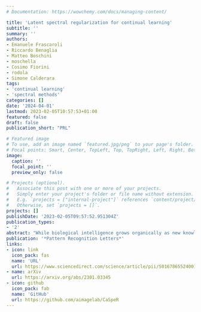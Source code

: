 ```yaml
---
# Documentation: https://wowchemy.com/docs/managing-content/

title: 'Latent spectral regularization for continual learning'
subtitle: ''
summary: ''
authors:
- Emanuele Frascaroli
- Riccardo Benaglia
- Matteo Boschini
- moschella
- Cosimo Fiorini
- rodola
- Simone Calderara
tags:
- 'continual learning'
- 'spectral methods'
categories: []
date: '2024-04-01'
lastmod: 2023-02-05T10:57:53+01:00
featured: false
draft: false
publication_short: "PRL"

# Featured image
# To use, add an image named `featured.jpg/png` to your page's folder.
# Focal points: Smart, Center, TopLeft, Top, TopRight, Left, Right, BottomLeft, Bottom, BottomRight.
image:
  caption: ''
  focal_point: ''
  preview_only: false

# Projects (optional).
#   Associate this post with one or more of your projects.
#   Simply enter your project's folder or file name without extension.
#   E.g. `projects = ["internal-project"]` references `content/project/deep-learning/index.md`.
#   Otherwise, set `projects = []`.
projects: []
publishDate: '2023-02-05T09:57:52.951304Z'
publication_types:
- '2'
abstract: "While biological intelligence grows organically as new knowledge is gathered throughout life, Artificial Neural Networks forget catastrophically whenever they face a changing training data distribution. Rehearsal-based Continual Learning (CL) approaches have been established as a versatile and reliable solution to overcome this limitation; however, sudden input disruptions and memory constraints are known to alter the consistency of their predictions. We study this phenomenon by investigating the geometric characteristics of the learner’s latent space and find that replayed data points of different classes increasingly mix up, interfering with classification. Hence, we propose a geometric regularizer that enforces weak requirements on the Laplacian spectrum of the latent space, promoting a partitioning behavior. Our proposal, called Continual Spectral Regularizer for Incremental Learning (CaSpeR-IL), can be easily combined with any rehearsal-based CL approach and improves the performance of SOTA methods on standard benchmarks."
publication: '*Pattern Recognition Letters*'
links:
- icon: link
  icon_pack: fas
  name: 'URL'
  url: https://www.sciencedirect.com/science/article/pii/S0167865524001909
- name: arXiv
  url: https://arxiv.org/abs/2301.03345
- icon: github
  icon_pack: fab
  name: 'GitHub'
  url: https://github.com/aimagelab/CaSpeR
---
```

